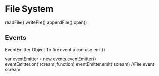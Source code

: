 # File System

readFile()
writeFile()
appendFile()
open()

## Events

EventEmitter Object
To fire event u can use emit()

var eventEmitter = new events.eventEmitter()
eventEmitter.on('scream',function)
eventEmitter.emit('scream)          //Fire event scream


